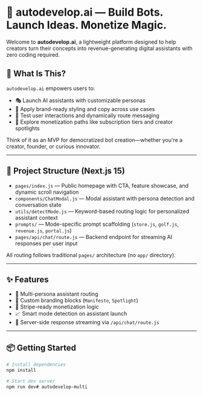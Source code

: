 # 🧠 autodevelop.ai — Build Bots. Launch Ideas. Monetize Magic.

Welcome to **autodevelop.ai**, a lightweight platform designed to help creators turn their concepts into revenue-generating digital assistants with zero coding required.

## 🚀 What Is This?

`autodevelop.ai` empowers users to:

- 🎭 Launch AI assistants with customizable personas
- 🎨 Apply brand-ready styling and copy across use cases
- 💬 Test user interactions and dynamically route messaging
- 💸 Explore monetization paths like subscription tiers and creator spotlights

Think of it as an MVP for democratized bot creation—whether you're a creator, founder, or curious innovator.

---

## 🔧 Project Structure (Next.js 15)

- `pages/index.js` — Public homepage with CTA, feature showcase, and dynamic scroll navigation
- `components/ChatModal.js` — Modal assistant with persona detection and conversation state
- `utils/detectMode.js` — Keyword-based routing logic for personalized assistant context
- `prompts/` — Mode-specific prompt scaffolding (`store.js`, `golf.js`, `revenue.js`, `portal.js`)
- `pages/api/chat/route.js` — Backend endpoint for streaming AI responses per user input

All routing follows traditional `pages/` architecture (no `app/` directory).

---

## ✨ Features

- 🧠 Multi-persona assistant routing
- 🎨 Custom branding blocks (`Manifesto`, `Spotlight`)
- 🔗 Stripe-ready monetization logic
- 📈 Smart mode detection on assistant launch
- 💬 Server-side response streaming via `/api/chat/route.js`

---

## 📦 Getting Started

```bash
# Install dependencies
npm install

# Start dev server
npm run dev# autodevelop-multi
